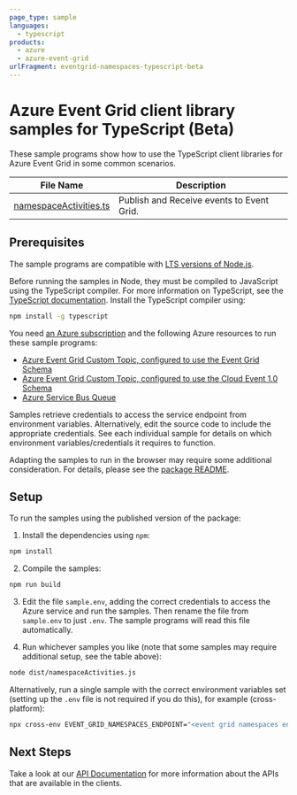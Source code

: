 ```yaml
---
page_type: sample
languages:
  - typescript
products:
  - azure
  - azure-event-grid
urlFragment: eventgrid-namespaces-typescript-beta
---
```


# Azure Event Grid client library samples for TypeScript (Beta)

These sample programs show how to use the TypeScript client libraries for Azure Event Grid in some common scenarios.

| **File Name**                                 | **Description**                           |
| --------------------------------------------- | ----------------------------------------- |
| [namespaceActivities.ts][namespaceactivities] | Publish and Receive events to Event Grid. |

## Prerequisites

The sample programs are compatible with [LTS versions of Node.js](https://github.com/nodejs/release#release-schedule).

Before running the samples in Node, they must be compiled to JavaScript using the TypeScript compiler. For more information on TypeScript, see the [TypeScript documentation][typescript]. Install the TypeScript compiler using:

```bash
npm install -g typescript
```

You need [an Azure subscription][freesub] and the following Azure resources to run these sample programs:

- [Azure Event Grid Custom Topic, configured to use the Event Grid Schema][createinstance_azureeventgridcustomtopic,configuredtousetheeventgridschema]
- [Azure Event Grid Custom Topic, configured to use the Cloud Event 1.0 Schema][createinstance_azureeventgridcustomtopic,configuredtousethecloudevent1.0schema]
- [Azure Service Bus Queue][createinstance_azureservicebusqueue]

Samples retrieve credentials to access the service endpoint from environment variables. Alternatively, edit the source code to include the appropriate credentials. See each individual sample for details on which environment variables/credentials it requires to function.

Adapting the samples to run in the browser may require some additional consideration. For details, please see the [package README][package].

## Setup

To run the samples using the published version of the package:

1. Install the dependencies using `npm`:

```bash
npm install
```

2. Compile the samples:

```bash
npm run build
```

3. Edit the file `sample.env`, adding the correct credentials to access the Azure service and run the samples. Then rename the file from `sample.env` to just `.env`. The sample programs will read this file automatically.

4. Run whichever samples you like (note that some samples may require additional setup, see the table above):

```bash
node dist/namespaceActivities.js
```

Alternatively, run a single sample with the correct environment variables set (setting up the `.env` file is not required if you do this), for example (cross-platform):

```bash
npx cross-env EVENT_GRID_NAMESPACES_ENDPOINT="<event grid namespaces endpoint>" EVENT_GRID_NAMESPACES_KEY="<event grid namespaces key>" EVENT_SUBSCRIPTION_NAME="<event subscription name>" TOPIC_NAME="<topic name>" node dist/namespaceActivities.js
```

## Next Steps

Take a look at our [API Documentation][apiref] for more information about the APIs that are available in the clients.

[namespaceactivities]: https://github.com/Azure/azure-sdk-for-js/blob/main/sdk/eventgrid/eventgrid-namespaces/samples/v1-beta/typescript/src/namespaceActivities.ts
[apiref]: https://docs.microsoft.com/javascript/api/@azure/eventgrid-namespaces
[freesub]: https://azure.microsoft.com/free/
[createinstance_azureeventgridcustomtopic,configuredtousetheeventgridschema]: https://docs.microsoft.com/azure/event-grid/scripts/event-grid-cli-create-custom-topic
[createinstance_azureeventgridcustomtopic,configuredtousethecloudevent1.0schema]: https://docs.microsoft.com/azure/event-grid/scripts/event-grid-cli-create-custom-topic
[createinstance_azureservicebusqueue]: https://docs.microsoft.com/azure/service-bus-messaging/service-bus-quickstart-portal
[package]: https://github.com/Azure/azure-sdk-for-js/tree/main/sdk/eventgrid/eventgrid-namespaces/README.md
[typescript]: https://www.typescriptlang.org/docs/home.html
